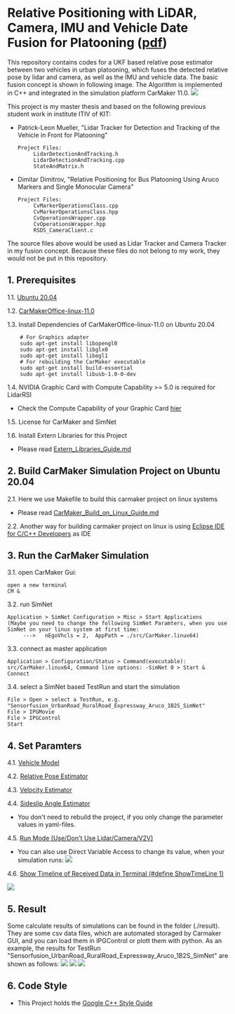 # Relative Positioning with LiDAR, Camera, IMU and Vehicle Date Fusion for Platooning ([pdf](support_files/paper/Masterthesis_DE_Jindong_Shi.pdf))
This repository contains codes for a UKF based relative pose estimator between two vehicles in urban platooning, which fuses the detected relative pose by lidar and camera, as well as the IMU and vehicle data. The basic fusion concept is shown in following image. The Algorithm is implemented in C++ and integrated in the simulation platform CarMaker 11.0. 
![](support_files/images/basic_concept.png)

This project is my master thesis and based on the following previous student work in institute ITIV of KIT:
- Patrick-Leon Mueller, "Lidar Tracker for Detection and Tracking of the Vehicle in Front for Platooning"
  ```shell script
  Project Files:
       LidarDetectionAndTracking.h
       LidarDetectionAndTracking.cpp
       StateAndMatrix.h
  ```

- Dimitar Dimitrov, "Relative Positioning for Bus Platooning Using Aruco Markers and Single Monocular Camera"
  ```shell script
  Project Files:
       CvMarkerOperationsClass.cpp
       CvMarkerOperationsClass.hpp
       CvOperationsWrapper.cpp
       CvOperationsWrapper.hpp
       RSDS_CameraClient.c
  ```

The source files above would be used as Lidar Tracker and Camera Tracker in my fusion concept. Because these files do not belong to my work, they would not be put in this repository.


## 1. Prerequisites
1.1. [Ubuntu 20.04](https://releases.ubuntu.com/focal/)

1.2. [CarMakerOffice-linux-11.0](https://ipg-automotive.com)

1.3. Install Dependencies of CarMakerOffice-linux-11.0 on Ubuntu 20.04
```shell script
    # For Graphics adapter
    sudo apt-get install libopengl0
    sudo apt-get install libglx0
    sudo apt-get install libegl1
    # For rebuilding the CarMaker executable
    sudo apt-get install build-essential
    sudo apt-get install libusb-1.0-0-dev
```
1.4. NVIDIA Graphic Card with Compute Capability >= 5.0 is required for LidarRSI
- Check the Compute Capability of your Graphic Card [hier](https://developer.nvidia.com/cuda-gpus) 

1.5. License for CarMaker and SimNet

1.6. Install Extern Libraries for this Project
- Please read [Extern_Libraries_Guide.md](support_files/Extern_Libraries_Guide.md)

## 2. Build CarMaker Simulation Project on Ubuntu 20.04
2.1. Here we use Makefile to build this carmaker project on linux systems
- Please read [CarMaker_Build_on_Linux_Guide.md](support_files/CarMaker_Build_on_Linux_Guide.md)
  
2.2. Another way for building carmaker project on linux is using [Eclipse IDE for C/C++ Developers](https://www.eclipse.org/downloads/packages/) as IDE

## 3. Run the CarMaker Simulation
3.1. open CarMaker Gui:
```shell script
open a new terminal
CM &
```
3.2. run SimNet
```shell script
Application > SimNet Configuration > Misc > Start Applications
(Maybe you need to change the following SimNet Paramters, when you use SimNet on your linux system at first time:  
     --->   nEgoVhcls = 2,  AppPath = ./src/CarMaker.linux64)
```
3.3. connect as master application
```shell script
Application > Configuration/Status > Command(executable): src/CarMaker.linux64, Command line options: -SimNet 0 > Start & Connect
```
3.4. select a SimNet based TestRun and start the simulation
```shell script
File > Open > select a TestRun, e.g. "Sensorfusion_UrbanRoad_RuralRoad_Expressway_Aruco_1B2S_SimNet"
File > IPGMovie
File > IPGControl 
Start
```

## 4. Set Paramters
4.1.  [Vehicle Model](/src/sensorfusion/config/vehicle_parameters_config.yaml)

4.2.  [Relative Pose Estimator](/src/sensorfusion/config/rel_pose_estimator_config.yaml)

4.3. [Velocity Estimator](/src/sensorfusion/config/velocity_estimator_config.yaml)

4.4. [Sideslip Angle Estimator](/src/sensorfusion/config/sideslip_angle_estimator_config.yaml)

- You don't need to rebuild the project, if you only change the parameter values in yaml-files.

4.5.  [Run Mode (Use/Don't Use Lidar/Camera/V2V)](/src/sensorfusion/config/run_mode_config.yaml)

- You can also use Direct Variable Access to change its value, when your simulation runs:
  ![](support_files/images/DVA.png)

4.6. [Show Timeline of Received Data in Terminal (#define ShowTimeLine 1)](/src/sensorfusion/headers/vehicle_positioning_flow.h)

![](support_files/images/Timeline.png)

## 5. Result
Some calculate results of simulations can be found in the folder (./result). They are some csv data files, which are automated storaged by Carmaker GUI, and you can load them in IPGControl or plott them with python. 
As an example, the results for TestRun "Sensorfusion_UrbanRoad_RuralRoad_Expressway_Aruco_1B2S_SimNet" are shown as follows:
![](support_files/images/curve.png)
![](support_files/images/error.png)
![](support_files/images/flags.png)

## 6. Code Style
- This Project holds the [Google C++ Style Guide](https://google.github.io/styleguide/cppguide.html)
